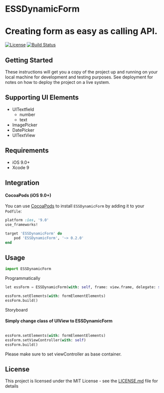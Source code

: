 # ESSDynamicForm

# Creating form as easy as calling API.

[![License](https://img.shields.io/cocoapods/l/ESSDynamicForm.svg?style=plastic)]()
[![Build Status](https://travis-ci.org/chrisferdian/ESSDynamicForm.svg?branch=master)](https://travis-ci.org/chrisferdian/ESSDynamicForm)

## Getting Started

These instructions will get you a copy of the project up and running on your local machine for development and testing purposes. See deployment for notes on how to deploy the project on a live system.

## Supporting UI Elements

- UITextfield
    - number
    - text
- ImagePicker
- DatePicker
- UITextView

## Requirements

- iOS 9.0+
- Xcode 9

## Integration

#### CocoaPods (iOS 9.0+)

You can use [CocoaPods](http://cocoapods.org/) to install `ESSDynamicForm` by adding it to your `Podfile`:

```ruby
platform :ios, '9.0'
use_frameworks!

target 'ESSDynamicForm' do
    pod 'ESSDynamicForm', '~> 0.2.0'
end
```

## Usage

```python
import ESSDynamicForm
```

Programmatically
```python
let essForm = ESSDynamicForm(with: self, frame: view.frame, delegate: self)

essForm.setElements(with: formElementElements)
essForm.build()
```

Storyboard
#### Simply change class of UIView to ESSDynamicForm

```python

essForm.setElements(with: formElementElements)
essForm.setViewController(with: self)
essForm.build()
```

Please make sure to set viewController as base container.

## License

This project is licensed under the MIT License - see the [LICENSE.md](LICENSE.md) file for details
